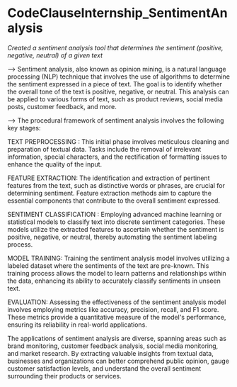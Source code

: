 # CodeClauseInternship_SentimentAnalysis
*Created a sentiment analysis tool that determines the sentiment (positive, negative, neutral) of a given text*

--> Sentiment analysis, also known as opinion mining, is a natural language processing (NLP) technique that involves the use of algorithms to determine the sentiment expressed in a piece of text. The goal is to identify whether the overall tone of the text is positive, negative, or neutral. This analysis can be applied to various forms of text, such as product reviews, social media posts, customer feedback, and more.

--> The procedural framework of sentiment analysis involves the following key stages:

TEXT PREPROCESSING : This initial phase involves meticulous cleaning and preparation of textual data. Tasks include the removal of irrelevant information, special characters, and the rectification of formatting issues to enhance the quality of the input.

FEATURE EXTRACTION: The identification and extraction of pertinent features from the text, such as distinctive words or phrases, are crucial for determining sentiment. Feature extraction methods aim to capture the essential components that contribute to the overall sentiment expressed.

SENTIMENT CLASSIFICATION : Employing advanced machine learning or statistical models to classify text into discrete sentiment categories. These models utilize the extracted features to ascertain whether the sentiment is positive, negative, or neutral, thereby automating the sentiment labeling process.

MODEL TRAINING: Training the sentiment analysis model involves utilizing a labeled dataset where the sentiments of the text are pre-known. This training process allows the model to learn patterns and relationships within the data, enhancing its ability to accurately classify sentiments in unseen text.

EVALUATION: Assessing the effectiveness of the sentiment analysis model involves employing metrics like accuracy, precision, recall, and F1 score. These metrics provide a quantitative measure of the model's performance, ensuring its reliability in real-world applications.

The applications of sentiment analysis are diverse, spanning areas such as brand monitoring, customer feedback analysis, social media monitoring, and market research. By extracting valuable insights from textual data, businesses and organizations can better comprehend public opinion, gauge customer satisfaction levels, and understand the overall sentiment surrounding their products or services.
